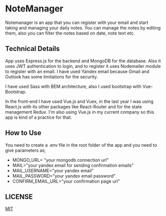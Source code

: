 # NoteManager

Notemanager is an app that you can register with your email 
and start taking and managing your daily notes. 
You can manage the notes by editing them, also you can filter
the notes based on date, note text etc. 

## Technical Details
App uses Express.js for the backend and MongoDB for the database.
 Also it uses JWT authentication to login, and to register
it uses Nodemailer module to register with an email. I have used 
Yandex email because Gmail and Outlook has some limitations for 
the security.

I have used Sass with BEM architecture, also I used bootstrap with Vue-Bootstrap.

In the front-end I have used Vue.js and Vuex, in the last year 
I was using React.js with its other packages like React-Router 
and for the state management Redux.
I'm also using Vue.js in my current company so this app is kind 
of a practice for that.


## How to Use
You need to create a .env file in the root folder of the app and you need to 
give parameters as;

* MONGO_URL= "your mongodb connection url"
* MAIL="your yandex email for sending confirmation emails"
* MAIL_USERNAME="your yandex email"
* MAIL_PASSWORD="your yandex email password"
* CONFIRM_EMAIL_URL="your confirmation page url"


## LICENSE
[MIT](https://choosealicense.com/licenses/mit/)
